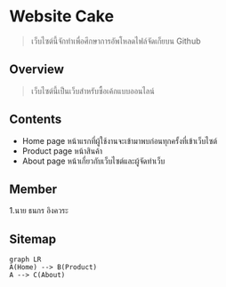 # Website Cake
> เว็บไซต์นี้จักทำเพื่อศึกษาการอัพโหลดไฟล์จัดเก็ยบน Github

## Overview
> เว็บไซต์นี้เป็นเว็บสำหรับซื้อเค้กแบบออนไลน์

## Contents

 - Home page
 หน้าแรกที่ผู้ใช้งานจะเข้ามาพบก่อนทุกครั้งที่เข้าเว็บไซต์
 - Product page
 หน้าสินค้า
 - About page
 หน้าเกี่ยวกับเว็บไซต์และผู้จัดทำเว็บ

## Member
1.นาย ธนกร อิงควระ 

## Sitemap
```mermaid 
graph LR 
A(Home) --> B(Product)
A --> C(About)
```
